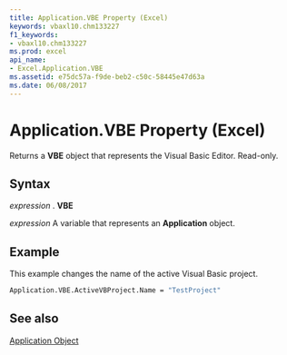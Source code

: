 ```yaml
---
title: Application.VBE Property (Excel)
keywords: vbaxl10.chm133227
f1_keywords:
- vbaxl10.chm133227
ms.prod: excel
api_name:
- Excel.Application.VBE
ms.assetid: e75dc57a-f9de-beb2-c50c-58445e47d63a
ms.date: 06/08/2017
---
```



# Application.VBE Property (Excel)

Returns a  **VBE** object that represents the Visual Basic Editor. Read-only.


## Syntax

 _expression_ . **VBE**

 _expression_ A variable that represents an **Application** object.


## Example

This example changes the name of the active Visual Basic project.


```vb
Application.VBE.ActiveVBProject.Name = "TestProject"
```


## See also


[Application Object](Excel.Application(objec).md)

